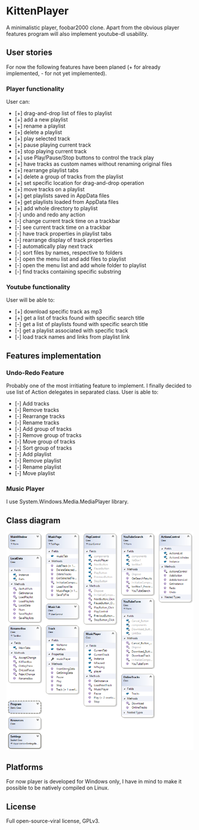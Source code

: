 ﻿# KittenPlayer

A minimalistic player, foobar2000 clone. Apart from the obvious player features program will also implement youtube-dl usability.

## User stories

For now the following features have been planed (+ for already implemented, - for not yet implemented). 

### Player functionality

User can:

+ [+] drag-and-drop list of files to playlist
+ [+] add a new playlist
+ [+] rename a playlist
+ [+] delete a playlist
+ [+] play selected track
+ [+] pause playing current track
+ [+] stop playing current track
+ [+] use Play/Pause/Stop buttons to control the track play
+ [+] have tracks as custom names without renaming original files
+ [+] rearrange playlist tabs
+ [+] delete a group of tracks from the playlist
+ [+] set specific location for drag-and-drop operation
+ [+] move tracks on a playlist
+ [+] get playlists saved in AppData files
+ [+] get playlists loaded from AppData files
+ [+] add whole directory to playlist
+ [-] undo and redo any action
+ [-] change current track time on a trackbar
+ [-] see current track time on a trackbar
+ [-] have track properties in playlist tabs
+ [-] rearrange display of track properties
+ [-] automatically play next track
+ [-] sort files by names, respective to folders
+ [-] open the menu list and add files to playlist
+ [-] open the menu list and add whole folder to playlist
+ [-] find tracks containing specific substring

### Youtube functionality

User will be able to:

+ [+] download specific track as mp3
+ [+] get a list of tracks found with specific search title
+ [-] get a list of playlists found with specific search title
+ [-] get a playlist associated with specific track
+ [-] load track names and links from playlist link

## Features implementation

### Undo-Redo Feature

Probably one of the most irritiating feature to implement. I finally decided to use list of Action delegates in separated class.
User is able to:

+ [-] Add tracks
+ [-] Remove tracks
+ [-] Rearrange tracks
+ [-] Rename tracks
+ [-] Add group of tracks
+ [-] Remove group of tracks
+ [-] Move group of tracks
+ [-] Sort group of tracks
+ [-] Add playlist
+ [-] Remove playlist
+ [-] Rename playlist
+ [-] Move playlist

### Music Player

I use System.Windows.Media.MediaPlayer library.

## Class diagram

![Class diagram](/ClassDiagram.png)

## Platforms

For now player is developed for Windows only, I have in mind to make it possible to be natively compiled on Linux.

## License

Full open-source-viral license, GPLv3.